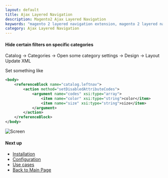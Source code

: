 ```yaml
---
layout: default
title: Ajax Layered Navigation
description: Magento2 Ajax Layered Navigation
keywords: "magento 2 layered navigation extension, magento 2 layered navigation, magento 2 ajax layered navigation, magento 2 custom layered navigation, magento 2 layered navigation multi select, magento 2 custom product collection with layered navigation, magento create custom layered navigation, magento custom layered navigation filter, layered navigation, ajax layered navigation, ajax filters, multiple filters"
category: Ajax Layered Navigation
---
```


#### Hide certain filters on specific categories

Catalog -> Categories -> Open some category settings -> Design -> Layout Update XML

Set something like

~~~xml
<body>
    <referenceBlock name="catalog.leftnav">
        <action method="setDisabledAttributeCodes">
            <argument name="codes" xsi:type="array">
                <item name="color" xsi:type="string">color</item>
                <item name="size" xsi:type="string">size</item>
            </argument>
        </action>
    </referenceBlock>
</body>
~~~

![Screen](https://user-images.githubusercontent.com/412612/56489195-99ae3800-64e9-11e9-8bbc-52825ed75632.png)

#### Next up
 -  [Installation](../installation)
 -  [Configuration](../#configuration)
 -  [Use cases](../#use-cases)
 -  [Back to Main Page](../)